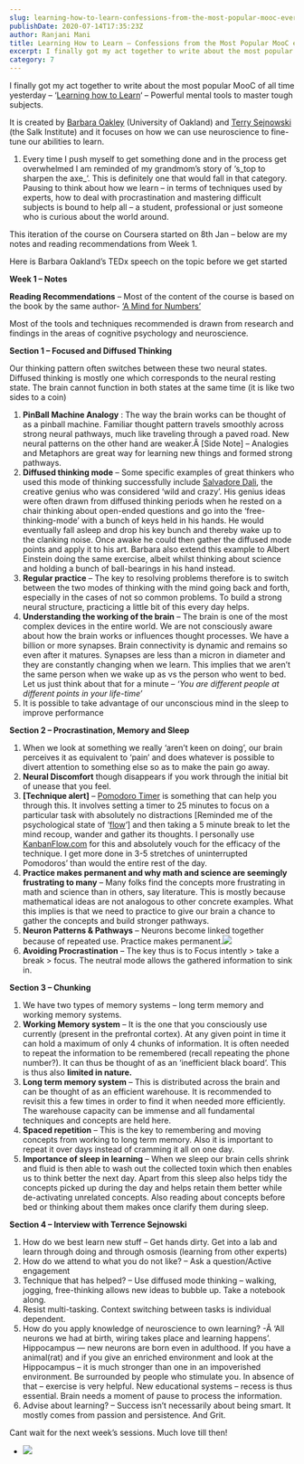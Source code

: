 ```yaml
---
slug: learning-how-to-learn-confessions-from-the-most-popular-mooc-ever-1-2
publishDate: 2020-07-14T17:35:23Z
author: Ranjani Mani
title: Learning How to Learn – Confessions from the Most Popular MooC ever! \[1/2\] 
excerpt: I finally got my act together to write about the most popular MooC of all time yesterday – ‘Learning how to Learn‘ – Powerful mental tools to master tough subjects. It is created by Barbara Oakley (University of Oakland) and Terry Sejnowski (the Salk Institute) and it focuses on how we can use neuroscience to fine-tune our abilities to  ... 
category: 7
---
```


I finally got my act together to write about the most popular MooC of all time yesterday – ‘[Learning how to Learn](https://www.coursera.org/learn/learning-how-to-learn)‘ – Powerful mental tools to master tough subjects. 

It is created by [Barbara Oakley](http://www.barbaraoakley.com/) (University of Oakland) and [Terry Sejnowski](http://www.salk.edu/scientist/terrence-sejnowski/) (the Salk Institute) and it focuses on how we can use neuroscience to fine-tune our abilities to learn.

1. Every time I push myself to get something done and in the process get overwhelmed I am reminded of my grandmom’s story of ‘s_top to sharpen the axe_‘. This is definitely one that would fall in that category. Pausing to think about how we learn – in terms of techniques used by experts, how to deal with procrastination and mastering difficult subjects is bound to help all – a student, professional or just someone who is curious about the world around.

This iteration of the course on Coursera started on 8th Jan – below are my notes and reading recommendations from Week 1.

Here is Barbara Oakland’s TEDx speech on the topic before we get started

**Week 1 – Notes**

**Reading Recommendations** – Most of the content of the course is based on the book by the same author- [‘A Mind for Numbers’ ](https://www.amazon.in/Mind-Numbers-Science-Flunked-Algebra/dp/039916524X/ref=sr%5F1%5F1?ie=UTF8&qid=1515647713&sr=8-1&keywords=a+mind+for+numbers)

Most of the tools and techniques recommended is drawn from research and findings in the areas of cognitive psychology and neuroscience.

**Section 1 – Focused and Diffused Thinking**

Our thinking pattern often switches between these two neural states. Diffused thinking is mostly one which corresponds to the neural resting state. The brain cannot function in both states at the same time (it is like two sides to a coin)

1. **PinBall Machine Analogy** : The way the brain works can be thought of as a pinball machine. Familiar thought pattern travels smoothly across strong neural pathways, much like traveling through a paved road. New neural patterns on the other hand are weaker.Â \[Side Note\] – Analogies and Metaphors are great way for learning new things and formed strong pathways.
2. **Diffused thinking mode**  – Some specific examples of great thinkers who used this mode of thinking successfully include [Salvadore Dali](https://en.wikipedia.org/wiki/Salvador%5FDal%C3%AD), the creative genius who was considered ‘wild and crazy’. His genius ideas were often drawn from diffused thinking periods when he rested on a chair thinking about open-ended questions and go into the ‘free-thinking-mode’ with a bunch of keys held in his hands. He would eventually fall asleep and drop his key bunch and thereby wake up to the clanking noise. Once awake he could then gather the diffused mode points and apply it to his art. Barbara also extend this example to Albert Einstein doing the same exercise, albeit whilst thinking about science and holding a bunch of ball-bearings in his hand instead.
3. **Regular practice** – The key to resolving problems therefore is to switch between the two modes of thinking with the mind going back and forth, especially in the cases of not so common problems. To build a strong neural structure, practicing a little bit of this every day helps.
4. **Understanding the working of the brain** – The brain is one of the most complex devices in the entire world. We are not consciously aware about how the brain works or influences thought processes. We have a billion or more synapses. Brain connectivity is dynamic and remains so even after it matures. Synapses are less than a micron in diameter and they are constantly changing when we learn. This implies that we aren’t the same person when we wake up as vs the person who went to bed. Let us just think about that for a minute – _‘You are different people at different points in your life-time’_
5. It is possible to take advantage of our unconscious mind in the sleep to improve performance

**Section 2 – Procrastination, Memory and Sleep** 

1. When we look at something we really ‘aren’t keen on doing’, our brain perceives it as equivalent to ‘pain’ and does whatever is possible to divert attention to something else so as to make the pain go away.
2. **Neural Discomfort** though disappears if you work through the initial bit of unease that you feel.
3. **\[Technique alert\]** – [Pomodoro Timer](https://en.wikipedia.org/wiki/Pomodoro%5FTechnique) is something that can help you through this. It involves setting a timer to 25 minutes to focus on a particular task with absolutely no distractions \[Reminded me of the psychological state of ‘[flow](https://en.wikipedia.org/wiki/Flow%5F%28psychology%29)‘\] and then taking a 5 minute break to let the mind recoup, wander and gather its thoughts. I personally use [KanbanFlow.com](https://kanbanflow.com) for this and absolutely vouch for the efficacy of the technique. I get more done in 3-5 stretches of uninterrupted Pomodoros’ than would the entire rest of the day.
4. **Practice makes permanent and why math and science are seemingly frustrating to many** – Many folks find the concepts more frustrating in math and science than in others, say literature. This is mostly because mathematical ideas are not analogous to other concrete examples. What this implies is that we need to practice to give our brain a chance to gather the concepts and build stronger pathways.
5. **Neuron Patterns & Pathways** – Neurons become linked together because of repeated use. Practice makes permanent.![](https://i0.wp.com/thetrifecta.in/wp-content/uploads/2018/01/download-300x150.jpg?resize=300%2C150)
6. **Avoiding Procrastination** – The key thus is to Focus intently > take a break > focus. The neutral mode allows the gathered information to sink in.

**Section 3 – Chunking**

1. We have two types of memory systems – long term memory and working memory systems.
2. **Working Memory system** – It is the one that you consciously use currently (present in the prefrontal cortex). At any given point in time it can hold a maximum of only 4 chunks of information. It is often needed to repeat the information to be remembered (recall repeating the phone number?). It can thus be thought of as an ‘inefficient black board’. This is thus also **limited in nature.**
3. **Long term memory system** – This is distributed across the brain and can be thought of as an efficient warehouse. It is recommended to revisit this a few times in order to find it when needed more efficiently. The warehouse capacity can be immense and all fundamental techniques and concepts are held here.
4. **Spaced repetition** – This is the key to remembering and moving concepts from working to long term memory. Also it is important to repeat it over days instead of cramming it all on one day.
5. **Importance of sleep in learning** – When we sleep our brain cells shrink and fluid is then able to wash out the collected toxin which then enables us to think better the next day. Apart from this sleep also helps tidy the concepts picked up during the day and helps retain them better while de-activating unrelated concepts. Also reading about concepts before bed or thinking about them makes once clarify them during sleep.

**Section 4 – Interview with Terrence Sejnowski**

1. How do we best learn new stuff – Get hands dirty. Get into a lab and learn through doing and through osmosis (learning from other experts)
2. How do we attend to what you do not like? – Ask a question/Active engagement
3. Technique that has helped? – Use diffused mode thinking – walking, jogging, free-thinking allows new ideas to bubble up. Take a notebook along.
4. Resist multi-tasking. Context switching between tasks is individual dependent.
5. How do you apply knowledge of neuroscience to own learning? -Â ‘All neurons we had at birth, wiring takes place and learning happens’. Hippocampus — new neurons are born even in adulthood. If you have a animal(rat) and if you give an enriched environment and look at the Hippocampus – it is much stronger than one in an impoverished environment. Be surrounded by people who stimulate you. In absence of that – exercise is very helpful. New educational systems – recess is thus essential. Brain needs a moment of pause to process the information.
6. Advise about learning? – Success isn’t necessarily about being smart. It mostly comes from passion and persistence. And Grit.

Cant wait for the next week’s sessions. Much love till then!

* ![](https://i0.wp.com/ranjanimani.com/wp-content/uploads/2020/07/Learning-How-to-Learn-Logo-with-text.jpg?resize=1024%2C580&ssl=1)